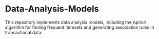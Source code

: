 # Data-Analysis-Models
 This repository implements data analysis models, including the Apriori algorithm for finding frequent itemsets and generating association rules in transactional data.
